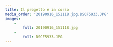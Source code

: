 ```yaml
---
title: Il progetto è in corso
media_order: '20190916_151118.jpg,DSCF5933.JPG'
images:
    -
        full: 20190916_151118.jpg
    -
        full: DSCF5933.JPG
---
```


